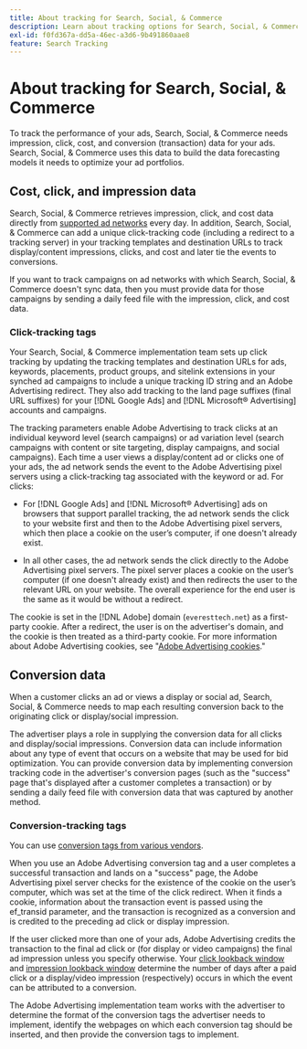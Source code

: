 ```yaml
---
title: About tracking for Search, Social, & Commerce
description: Learn about tracking options for Search, Social, & Commerce.
exl-id: f0fd367a-dd5a-46ec-a3d6-9b491860aae8
feature: Search Tracking
---
```

# About tracking for Search, Social, & Commerce

To track the performance of your ads, Search, Social, & Commerce needs impression, click, cost, and conversion (transaction) data for your ads. Search, Social, & Commerce uses this data to build the data forecasting models it needs to optimize your ad portfolios.

## Cost, click, and impression data

Search, Social, & Commerce retrieves impression, click, and cost data directly from [supported ad networks](/help/search-social-commerce/introduction/supported-inventory.md) every day. In addition, Search, Social, & Commerce can add a unique click-tracking code (including a redirect to a tracking server) in your tracking templates and destination URLs to track display/content impressions, clicks, and cost and later tie the events to conversions.

If you want to track campaigns on ad networks with which Search, Social, & Commerce doesn't sync data, then you must provide data for those campaigns by sending a daily feed file with the impression, click, and cost data.

### Click-tracking tags

Your Search, Social, & Commerce implementation team sets up click tracking by updating the tracking templates and destination URLs for ads, keywords, placements, product groups, and sitelink extensions in your synched ad campaigns to include a unique tracking ID string and an Adobe Advertising redirect. They also add tracking to the land page suffixes (final URL suffixes) for your [!DNL Google Ads] and [!DNL Microsoft® Advertising] accounts and campaigns.

The tracking parameters enable Adobe Advertising to track clicks at an individual keyword level (search campaigns) or ad variation level (search campaigns with content or site targeting, display campaigns, and social campaigns). Each time a user views a display/content ad or clicks one of your ads, the ad network sends the event to the Adobe Advertising pixel servers using a click-tracking tag associated with the keyword or ad. For clicks:
  
* For [!DNL Google Ads] and [!DNL Microsoft® Advertising] ads on browsers that support parallel tracking, the ad network sends the click to your website first and then to the Adobe Advertising pixel servers, which then place a cookie on the user’s computer, if one doesn't already exist.
  
* In all other cases, the ad network sends the click directly to the Adobe Advertising pixel servers. The pixel server places a cookie on the user’s computer (if one doesn't already exist) and then redirects the user to the relevant URL on your website. The overall experience for the end user is the same as it would be without a redirect.

The cookie is set in the [!DNL Adobe] domain (`everesttech.net`) as a first-party cookie. After a redirect, the user is on the advertiser's domain, and the cookie is then treated as a third-party cookie. For more information about Adobe Advertising cookies, see "[Adobe Advertising cookies](https://experienceleague.adobe.com/docs/core-services/interface/ec-cookies/cookies-advertising-cloud.html)."

## Conversion data

When a customer clicks an ad or views a display or social ad, Search, Social, & Commerce needs to map each resulting conversion back to the originating click or display/social impression.

The advertiser plays a role in supplying the conversion data for all clicks and display/social impressions. Conversion data can include information about any type of event that occurs on a website that may be used for bid optimization. You can provide conversion data by implementing conversion tracking code in the advertiser's conversion pages (such as the "success" page that's displayed after a customer completes a transaction) or by sending a daily feed file with conversion data that was captured by another method.

### Conversion-tracking tags

You can use [conversion tags from various vendors](/help/search-social-commerce/tracking/conversion-tracking-about.md).
  
When you use an Adobe Advertising conversion tag and a user completes a successful transaction and lands on a "success" page, the Adobe Advertising pixel server checks for the existence of the cookie on the user’s computer, which was set at the time of the click redirect. When it finds a cookie, information about the transaction event is passed using the ef_transid parameter, and the transaction is recognized as a conversion and is credited to the preceding ad click or display impression.

If the user clicked more than one of your ads, Adobe Advertising credits the transaction to the final ad click or (for display or video campaigns) the final ad impression unless you specify otherwise. Your [click lookback window](/help/search-social-commerce/glossary.md#c-d) and [impression lookback window](/help/search-social-commerce/glossary.md#i-j) determine the number of days after a paid click or a display/video impression (respectively) occurs in which the event can be attributed to a conversion.
  
The Adobe Advertising implementation team works with the advertiser to determine the format of the conversion tags the advertiser needs to implement, identify the webpages on which each conversion tag should be inserted, and then provide the conversion tags to implement.
